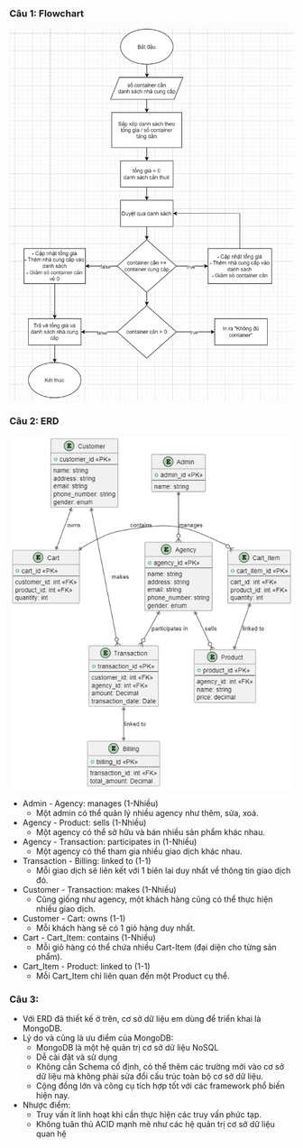 ### Câu 1: Flowchart

![alt text](Question-1/flowchart.png)

### Câu 2: ERD
![alt text](Question-2/ERD.png)
- Admin - Agency: manages (1-Nhiều)
  - Một admin có thể quản lý nhiều agency như thêm, sửa, xoá.
- Agency - Product: sells (1-Nhiều)
  - Một agency có thể sở hữu và bán nhiều sản phẩm khác nhau.
- Agency - Transaction: participates in (1-Nhiều)
  - Một agency có thể tham gia nhiều giao dịch khác nhau.
- Transaction - Billing: linked to (1-1)
  - Mỗi giao dịch sẽ liên kết với 1 biên lai duy nhất về thông tin giao dịch đó.
- Customer - Transaction: makes (1-Nhiều)
  - Cũng giống như agency, một khách hàng cũng có thể thực hiện nhiều giao dịch.
- Customer - Cart: owns (1-1)
  - Mỗi khách hàng sẽ có 1 giỏ hàng duy nhất.
- Cart - Cart_Item: contains (1-Nhiều)
  - Mỗi giỏ hàng có thể chứa nhiều Cart-Item (đại diện cho từng sản phẩm).
- Cart_Item - Product: linked to (1-1)
  - Mỗi Cart_Item chỉ liên quan đến một Product cụ thể.

### Câu 3:
- Với ERD đã thiết kế ở trên, cơ sở dữ liệu em dùng để triển khai là MongoDB.
- Lý do và cũng là ưu điểm của MongoDB:
    + MongoDB là một hệ quản trị cơ sở dữ liệu NoSQL
    + Dễ cài đặt và sử dụng
    + Không cần Schema cố định, có thể thêm các trường mới vào cơ sở dữ liệu mà không phải sửa đổi cấu trúc toàn bộ cơ sở dữ liệu.
    + Cộng đồng lớn và công cụ tích hợp tốt với các framework phổ biến hiện nay.
- Nhược điểm:
    + Truy vấn ít linh hoạt khi cần thực hiện các truy vấn phức tạp.
    + Không tuân thủ ACID mạnh mẽ như các hệ quản trị cơ sở dữ liệu quan hệ